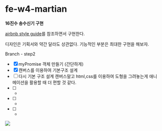 # fe-w4-martian

**16진수 송수신기 구현**

[airbnb style guide](https://github.com/airbnb/javascript)를 참조하면서 구현한다.

디자인은 기획서와 약간 달라도 상관없다.
기능적인 부분은 최대한 구현을 해보자.

Branch - step2

- [x] myPromise 객체 만들기 (간단하게)
- [x] 캔버스를 이용하여 기본구조 설계
- [ ] 다시 기본 구조 설계
      캔버스말고 html,css를 이용하여 도형을 그려놓는게 애니메이션을 활용할 때 더 편할 것 같다.
- [ ] -
- [ ] -
- [ ] -

![](https://images.theconversation.com/files/96726/original/image-20150930-19533-1by0fu3.jpg?ixlib=rb-1.1.0&rect=0%2C0%2C2000%2C970&q=45&auto=format&w=1356&h=668&fit=crop)
